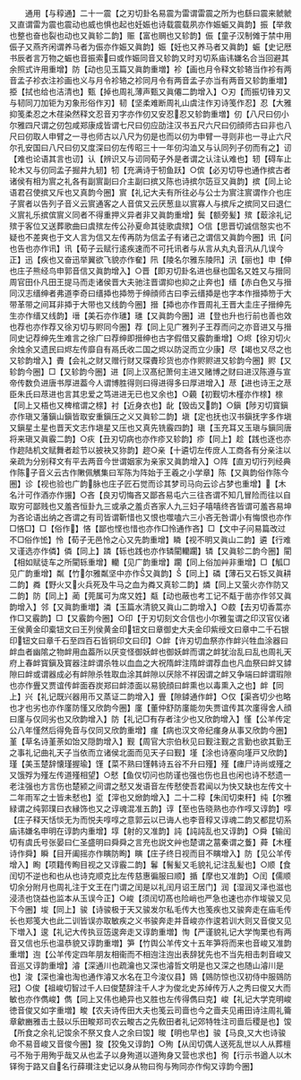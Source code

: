 <!-- { "loadSidebar": true } -->
　　通用【与稕通】二十一震【之刃切卦名易震为雷谓雷震之所为也繇曰震来虩虩又直谓雷为震也震动也威也惧也起也妊娠也诗载震载夙亦作娠蜄又眞韵】振【举救也整也奋也裂也动也又眞轸二韵】赈【富也赒也又轸韵】侲【童子汉制傩于禁中用侲子又燕齐闲谓养马者为侲亦作娠又眞韵】娠【妊也又养马者又眞韵】蜄【史记厯书辰者言万物之蜄也音振索曰或作娠同音又轸韵又时刃切系庙讳嫌名合当回避其余照式许用重增】防【动也见玉篇又眞韵重増】袗【画也月令释文轸辂当作袗有两音孟子袗衣注袗画也义与月令袗辂之袗同月令有两音孟子亦当有两音又轸韵重増】挋【拭也给也洁清也】甄【掉也周礼薄声甄又眞僊二韵增入】○刃【而振切锋刃又与韧同刀加钜为刃象形俗作刃】韧【坚柔难断周礼山虞注作刃诗笺作忍】忍【大雅抑笺柔忍之木荏染然释文忍音刃字亦作仞又安忍忍又轸韵重増】仞【八尺曰仞小尔雅四尺谓之仞包咸郑康成皆谓七尺曰仞应劭注汉书五尺六尺曰仞顔师古曰非也八尺曰仞取人申臂之一寻也师古以八尺为仞是也而以仞为申臂一寻则非也一寻止六尺尔孔安国曰八尺曰仞又度深曰仞左传昭三十一年仞沟洫又与认同列子仞而有之】讱【难也论语其言也讱】认【辨识又与讱同荀子外是者谓之认注认难也】轫【碍车止轮木又与仞同孟子掘井九轫】牣【充满诗于牣鱼跃】○傧【必刃切导也通作摈古者诸侯有相为賔之礼各有副賔副曰介主副曰摈又陈也诗摈尔笾豆又眞韵】摈【同上论语君召使摈又斥也又真韵今圈】賔【礼记大夫有所往必与公士为賔注賔谓作介也庄子賔者以告列子音义云賔通客之人音傧又云厌葱韭以賔寡人与摈斥之摈同又曰退仁义賔礼乐摈傧賔义同者不得重押义异者非又眞韵重增】鬓【额旁髪】殡【菆涂礼记殡于客位又送葬歌曲曰虞殡左传公孙夏命其徒歌虞殡】○信【思晋切诚信慤实也不疑也不差爽也于文人言为信又左传再防为信孟子有诸己之谓信又眞韵今圈】讯【问也告也亦作讯】讯【荀子云赋行逺疾速而不可托讯者与从言从丸丸音汛从几误今正】迅【疾也又奋迅举翼欲飞貌亦作奞】阠【陵名尔雅东陵阠】汛【丽也】申【伸也庄子熊经鸟申郭音信又眞韵增入】○晋【即刃切卦名进也昼也国名又姓又与搢同周官田仆凡田王提马而走诸侯晋大夫驰注晋谓抑也抑之止奔也】缙【赤白色又与搢同汉志缙绅者弗道李奇曰缙揷也揷笏于绅顔师古曰李云缙揷是也字本作搢揷笏于大带革带之间耳非揷于大带也又线韵今圈】搢【揷也亦作晋周礼王晋大圭庄子搢绅先生亦作缙又线韵】瑨【美石亦作璡】璡【又眞韵今圈】进【登也升也行前也善也效也荐也亦作荐又徐刃切与赆同今圈】荐【同上见广雅列子王荐而问之亦音进又与搢同史记荐绅先生难言之徐广曰荐绅即搢绅也古字假借又霰韵重增】○烬【徐刃切火余烛余又遗民曰烬左传靡自有鬲氏收二国之烬以防浞而立少康】尽【竭也又尽之也又轸韵增入】賮【会礼之财又赠行财又琛賮珍货也亦作赆赆进又轸韵今圈】赆【又轸韵今圈】□【又轸韵今圈】进【同上汉髙纪萧何主进又赌博之财曰进汉陈遵与宣帝传数负进唐书厚进葢今人谓博胜得则曰得进得多曰厚进增入】荩【进也诗王之荩臣朱氏曰荩进也言其忠爱之笃进进无已也又余也】○藽【初觐切木槿亦作榇】榇【同上又梧也又椑棺谓之榇】衬【近身衣也】龀【毁齿又韵】○鎭【陟刃切寳鎭亦作瑱又藩鎭山鎭皆取安重鎭压之义又眞轸二韵】塡【定也抚也汉书鎭抚字多作塡又鎭星土星也晋天文志作塡星又压也又真先铣霰四韵】瑱【玉充耳又玉瑱与鎭同唐将来瑱又眞霰二韵】○疢【丑刃切病也亦作疹又轸韵】疹【同上】趁【践也逐也亦作趂陆机文赋舞者趁节以披袂又狝韵】趂○亲【十遴切左传庻人工商各有分亲注以亲疏为分别释文有平去两音今世谓姻家为亲家又眞韵增入】○阵【直刃切行列经典作陈子音义云古作敶佩觽集曰军陈为阵始于王羲之小学章】陈【又眞韵俗作陈今圈】诊【视也验也广韵脉也庄子匠石觉而诊其梦司马向云诊占梦也重增】【木名汁可作酒亦作搌】○吝【良刃切悔吝又鄙吝易屯六三往吝谓不知几冒险而往以自取穷可鄙贱也又羞吝恒卦九三或承之羞贞吝家人九三妇子嘻嘻终吝皆谓可羞吝易坤为吝论语出纳之吝谓之有司皆谓靳惜也又恨也噬嗑六三小吝无咎谓小有悔恨也亦作□悋□】□【俗作】悋【鄙也悭也惜也亦作□怜通作吝】□【文中子问易篇改过不□俗作恡】怜【荀子无邑怜之心又先韵重增】瞵【视不明又眞山二韵】遴【行难又谨选亦作僯】僯【同上】蹸【轹也践也亦作辚閵轥躙】辚【又眞轸二韵今圈】閵【相如赋徒车之所閵轹重增】轥【见广韵重增】躙【同上俗加艸非重增】□【觚□见广韵重增】粼【竹尔雅粼坚中亦作又眞韵】【同上】磷【薄石又石铄又眞耕二韵】粦【野火又火兵死及牛马之血为粦又真轸二韵】燐【同上又萤火亦作防又二韵】防【同上】蔺【莞属可为席又姓】甐【动也蔽也考工记不甐于凿亦作邻又眞韵增入】邻【又眞韵重増】潾【玉篇水清貌又眞山二韵增入】○菣【去刃切香蒿亦作□又霰韵】□【又霰韵今圈】○印【于刃切刻文合信也小尔雅玺谓之印汉官仪诸王侯黄金印槖钮文曰王列侯黄金印钮文曰章御史大夫金印紫绶文曰章中二千石银印钮文曰章千石至四百石皆铜印文曰印】○衅【许刃切血祭亦作衅兴牲血涂器曰衅血者幽隂之物衅用血葢所以厌变怪御妖衅也御妖衅而谓之衅犹治乱曰乱也周礼天府上春衅寳鎭及寳器注衅谓杀牲以血血之大祝隋衅注隋衅谓荐血也凡血祭曰衅又鏬隙曰衅或谓器成必有衅隙杀牲取血涂其衅隙以厌除不祥因谓之衅又争端曰衅谓瑕隙也亦作舋又贾谊传衅面吞炭郑曰衅漆面以易貌顔曰衅熏也以毒熏入之也】衅【同上】兴【礼记既兴器用币又蒸证二韵增入】舋【隙鏬通作衅】○仅【渠吝切少也略也才也劣也亦作廑防慬又欣韵今圈】廑【董仲舒防廑能勿失贾谊传其次廑得舍人顔曰廑与仅同劣也又欣韵增入】防【礼记□有存者注少也又欣韵增入】慬【公羊传定公八年慬然后得免音与仅同又欣韵重增】瘽【病也汉文帝纪瘽身从事又欣韵今圈】堇【草名诗堇荼如饴又隠韵增入】觐【周官大宗伯秋见曰觐注觐之言勤也欲其勤王之事礼记曲礼天子当依而立诸侯北面而见天子曰觐】墐【涂也诗塞向墐戸又欣韵】瑾【美玉楚辞懐瑾握瑜】馑【菜不熟曰馑韩诗五谷不升曰殣】殣【瘗尸诗尚或殣之又饿殍为殣左传道殣相望】○憖【鱼仅切问也防谨也强也伤也且也闲也诗不憖遗一老注强也方言伤也楚颍之间谓之憖又发语音左传憖使吾君闻以为快又缺也左传文十二年雨军之士皆未憖也】垽【滓也又焮韵增入】二十二稕【朱闰切束秆】纯【尔雅緑谓之纯郭璞曰衣縁饰也又之谆魂混准五韵】谆【至也告晓熟也亦作啍又谆韵】啍【庄子释天恬惔无为而悦夫啍啍之意郭云以已诲人也李音稕又谆魂二韵又都昆切系庙讳嫌名申明在谆韵内重增】埻【射的又准韵】訰【訰訰乱也又谆韵】○舜【输闰切有虞氏号张晏曰仁圣盛明曰舜舜之言充也説文艸也楚谓之葍秦谓之藑】蕣【木槿诗作舜】瞬【目开阖摇亦作瞚防眴】瞚【庄子终日视而目不瞚增入】防【见公羊传增入】眴【项籍传眴目视之又谆霰二韵】鬊【鬌髪又毛貌礼记注乱髪也】○顺【食闰切不逆也和也从也诗克顺克比左传慈惠徧服曰顺】揗【摩也又准韵】○闰【儒顺切余分附月也周礼注于文王在门谓之闰是以礼闰月诏王居门】润【湿润又泽也滋也浸渍也饶益也监本从玉误今正】○峻【须闰切髙也险峭也严急也速也亦作埈骏又见下今圈】埈【同上】骏【诗骏极于天又骏发尔私毛传大也笺疾也又骏奔走在庙毛传长也郑笺大也此二训皆误亦取敏疾之义书骏奔走并音峻亦作逡若训大则又音俊又见下増入】逡【礼记大传执豆笾逡奔走又谆韵重増】恂【严谨貌礼记大学恂栗也有两音又信也乐也温恭貌又谆韵重増】笋【竹舆公羊传文十五年笋将而来也音峻又准韵重増】迿【公羊传定四年朋友相衞而不相迿注迿出表辞犹先也不当先相击刺音峻又音巡又谆韵重增】濬【深通川也疏瀹也又深也濬哲文明是也又深之也随山濬川是也】浚【深也瀹也淘也通作濬又水名在卫今浚仪县】鵕【鵕防惊也汉初侍中服鵕防冠】○俊【祖峻切智过千人曰俊楚辞注千人才为俊北史苏绰传万人之秀曰俊又大而敏也亦作儁峻】儁【同上又伟也絶异也又胜也左传得儁曰克】峻【礼记大学克明峻徳音俊又如字重増】畯【农夫诗传田大夫也笺云司啬也今之啬夫见甫田诗注周礼籥章龡豳雅击土鼓以乐田畯郑司农云畯古之先敎田者礼记郊特牲注司啬后稷是也】馂【所食之余礼记馂余不祭又食人之余曰馂】晙【明也早也】骏【马良又大也诗骏命不易音峻又音俊今圈】狻【狡兔又谆韵】○殉【从闰切偶人送死乱世以人从葬檀弓不殆于用殉乎哉又从也孟子以身殉道以道殉身又营也求也】徇【行示书遒人以木铎徇于路又自名行薛瓉注史记以身从物曰徇与殉同亦作侚又谆韵今圈】
